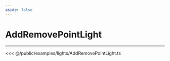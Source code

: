 ```yaml
---
aside: false
---
```


# AddRemovePointLight
---
<Demo src="/examples/lights/AddRemovePointLight.ts" :code="false" :height="700"></Demo>

<<< @/public/examples/lights/AddRemovePointLight.ts